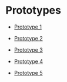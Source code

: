 # Prototypes

* [Prototype 1][p1]
* [Prototype 2][p2]
* [Prototype 3][p3]
* [Prototype 4][p4]
* [Prototype 5][p5]

  [p1]: <prototype-1/>
  [p2]: <prototype-2/>
  [p3]: <prototype-3/>
  [p4]: <prototype-4/>
  [p5]: <prototype-5/>
